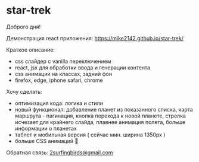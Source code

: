 # star-trek

Доброго дня!

Демонстрация react приложения: https://mike2142.github.io/star-trek/

Краткое описание:
- css слайдер с vanilla переключением
- react, jsx для обработки ввода и генерации контента
- css анимации на классах, задний фон
- firefox, edge, iphone safari, chrome

Хочу сделать:
- оптимизация кода: логика и стили
- новый функционал: добавление планет из показанного списка, карта маршрута - пагинация, кнопка перехода к новой планете, стрелка исчезает для крайнего слайда, плавнее анимация полета, больше информации о планетах
- таблет и мобильная версия ( сейчас мин. ширина 1350px )
- больше CSS анимаций 🤪

Обратная связь: 2surfingbirds@gmail.com
